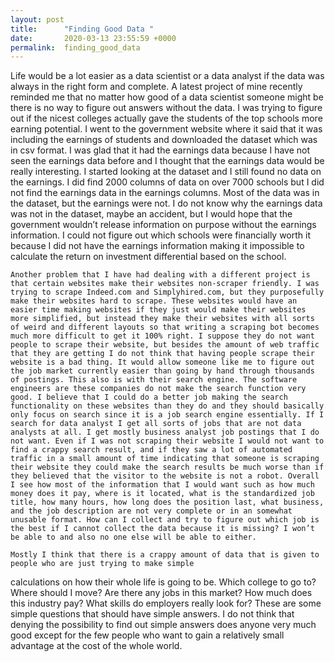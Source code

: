 ```yaml
---
layout: post
title:      "Finding Good Data "
date:       2020-03-13 23:55:59 +0000
permalink:  finding_good_data
---
```


Life would be a lot easier as a data scientist or a data analyst if the data was always in the right form and complete. A latest project of mine recently reminded me that no matter how good of a data scientist someone might be there is no way to figure out answers without the data. I was trying to figure out if the nicest colleges actually gave the students of the top schools more earning potential. I went to the government website where it said that it was including the earnings of students and downloaded the  dataset which was in csv format. I was glad that it had the earnings data because I have not seen the earnings data before and I thought that the earnings data would be really interesting. I started looking at the dataset and I still found no data on the earnings. I did find 2000 columns of data on over 7000 schools but I did not find the earnings data in the earnings columns. Most of the data was in the dataset, but the earnings were not. I do not know why the earnings data was not in the dataset, maybe an accident, but I would hope that the government wouldn’t release information on purpose without the earnings information. I could not figure out which schools were financially worth it because I did not have the earnings information making it impossible to calculate the return on investment differential based on the school. 

	Another problem that I have had dealing with a different project is that certain websites make their websites non-scraper friendly. I was trying to scrape Indeed.com and Simplyhired.com, but they purposefully make their websites hard to scrape. These websites would have an easier time making websites if they just would make their websites more simplified, but instead they make their websites with all sorts of weird and different layouts so that writing a scraping bot becomes much more difficult to get it 100% right. I suppose they do not want people to scrape their website, but besides the amount of web traffic that they are getting I do not think that having people scrape their website is a bad thing. It would allow someone like me to figure out the job market currently easier than going by hand through thousands of postings. This also is with their search engine. The software engineers are these companies do not make the search function very good. I believe that I could do a better job making the search functionality on these websites than they do and they should basically only focus on search since it is a job search engine essentially. If I search for data analyst I get all sorts of jobs that are not data analysts at all. I get mostly business analyst job postings that I do not want. Even if I was not scraping their website I would not want to find a crappy search result, and if they saw a lot of automated traffic in a small amount of time indicating that someone is scraping their website they could make the search results be much worse than if they believed that the visitor to the website is not a robot. Overall I see how most of the information that I would want such as how much money does it pay, where is it located, what is the standardized job title, how many hours, how long does the position last, what business, and the job description are not very complete or in an somewhat unusable format. How can I collect and try to figure out which job is the best if I cannot collect the data because it is missing? I won’t be able to and also no one else will be able to either.
	
	Mostly I think that there is a crappy amount of data that is given to people who are just trying to make simple 
calculations on how their whole life is going to be. Which college to go to? Where should I move? Are there any jobs in this market? How much does this industry pay? What skills do employers really look for? These are some simple questions that should have simple answers. I do not think that denying the possibility to find out simple answers does anyone very much good except for the few people who want to gain a relatively small advantage at the cost of the whole world. 

